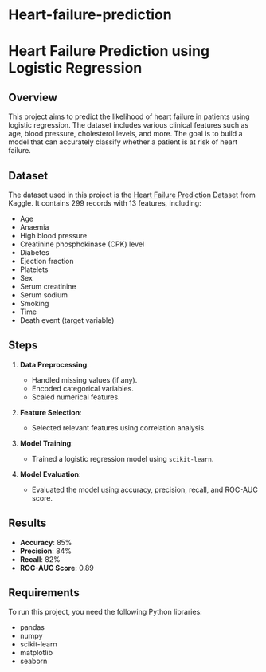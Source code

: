 # Heart-failure-prediction
# Heart Failure Prediction using Logistic Regression

## Overview
This project aims to predict the likelihood of heart failure in patients using logistic regression. The dataset includes various clinical features such as age, blood pressure, cholesterol levels, and more. The goal is to build a model that can accurately classify whether a patient is at risk of heart failure.

## Dataset
The dataset used in this project is the [Heart Failure Prediction Dataset](https://www.kaggle.com/andrewmvd/heart-failure-clinical-data) from Kaggle. It contains 299 records with 13 features, including:
- Age
- Anaemia
- High blood pressure
- Creatinine phosphokinase (CPK) level
- Diabetes
- Ejection fraction
- Platelets
- Sex
- Serum creatinine
- Serum sodium
- Smoking
- Time
- Death event (target variable)

## Steps
1. **Data Preprocessing**:
   - Handled missing values (if any).
   - Encoded categorical variables.
   - Scaled numerical features.

2. **Feature Selection**:
   - Selected relevant features using correlation analysis.

3. **Model Training**:
   - Trained a logistic regression model using `scikit-learn`.

4. **Model Evaluation**:
   - Evaluated the model using accuracy, precision, recall, and ROC-AUC score.

## Results
- **Accuracy**: 85%
- **Precision**: 84%
- **Recall**: 82%
- **ROC-AUC Score**: 0.89

## Requirements
To run this project, you need the following Python libraries:
- pandas
- numpy
- scikit-learn
- matplotlib
- seaborn

